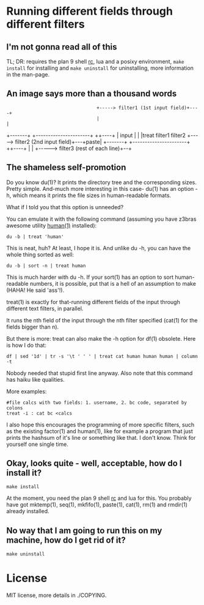 Running different fields through different filters
==================================================

I'm not gonna read all of this
------------------------------

TL; DR: requires the plan 9 shell [rc](http://git.suckless.org/9base), lua and a posixy environment,
`make install` for installing and `make uninstall` for uninstalling,
more information in the man-page.

An image says more than a thousand words
----------------------------------------

                                     +-----> filter1 (1st input field)+----+
                                     |                                     |
+-------+     +----------------------+                                    ++----+
| input |  |  |treat filter1 filter2 +-----> filter2 (2nd input field)+---+paste|
+-------+     +----------------------+                                    ++----+
                                     |                                     |
                                     +-----> filter3 (rest of each line)+--+

The shameless self-promotion
----------------------------

Do you know du(1)?
It prints the directory tree and the corresponding sizes.
Pretty simple. And-much more interesting in this case-
du(1) has an option -h, which means it prints the file sizes
in human-readable formats.

What if I told you that this option is unneeded?

You can emulate it with the following command
(assuming you have z3bras awesome utility [human(1)](http://git.z3bra.org/human/log.html) installed):

	du -b | treat 'human'

This is neat, huh? At least, I hope it is.
And unlike du -h, you can have the whole thing sorted as well:

	du -b | sort -n | treat human

This is much harder with du -h. If your sort(1) has an option to
sort human-readable numbers, it is possible, put that is a hell of an
assumption to make (HAHA! He said 'ass'!).

treat(1) is exactly for that-running different fields of the input
through different text filters, in parallel.

It runs the nth field of the input through the nth filter specified
(cat(1) for the fields bigger than n).

But there is more: treat can also make the -h option for df(1) obsolete.
Here is how I do that:

	df | sed '1d' | tr -s '\t ' ' ' | treat cat human human human | column -t

Nobody needed that stupid first line anyway.
Also note that this command has haiku like qualities.

More examples:

	#file calcs with two fields: 1. username, 2. bc code, separated by colons
	treat -i : cat bc <calcs

I also hope this encourages the programming of more specific filters,
such as the existing factor(1) and human(1), like for example a program that
just prints the hashsum of it's line or something like that.
I don't know. Think for yourself one single time.

Okay, looks quite - well, acceptable, how do I install it?
--------------------------------------------------

	make install

At the moment, you need the plan 9 shell [rc](http://git.suckless.org/9base) and lua for this.
You probably have got mktemp(1), seq(1), mkfifo(1), paste(1), cat(1),
rm(1) and rmdir(1) already installed.

No way that I am going to run this on my machine, how do I get rid of it?
-------------------------------------------------------------------------

	make uninstall

License
=======

MIT license, more details in ./COPYING.
